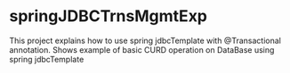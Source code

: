 # springJDBCTrnsMgmtExp
This project explains how to use spring jdbcTemplate with @Transactional annotation. Shows example of basic CURD operation on DataBase using spring jdbcTemplate

